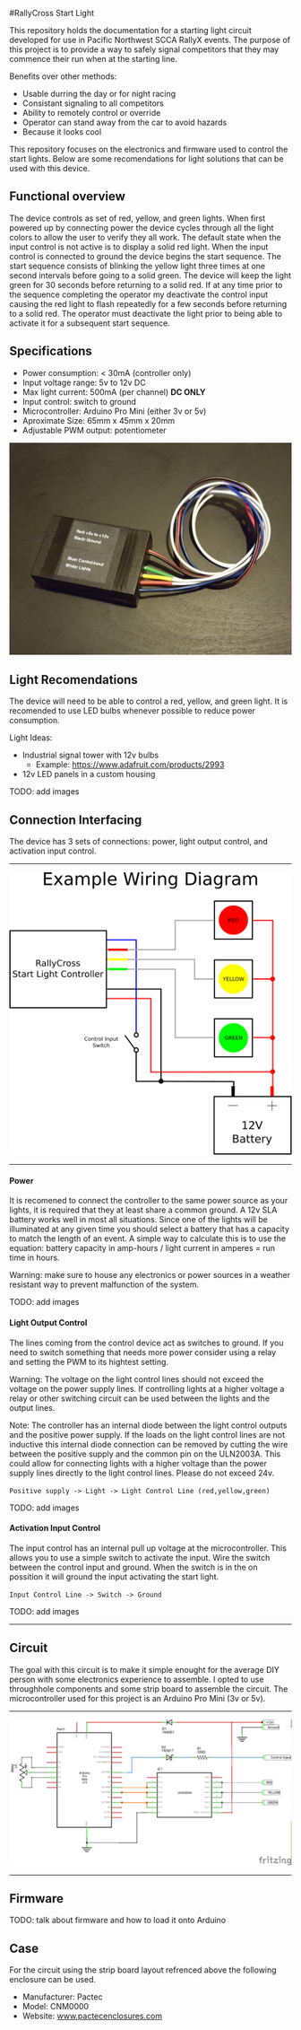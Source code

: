 #RallyCross Start Light

This repository holds the documentation for a starting light circuit developed for use in Pacific Northwest SCCA RallyX events.  The purpose of this project is to provide a way to safely signal competitors that they may commence their run when at the starting line.

Benefits over other methods:
- Usable durring the day or for night racing
- Consistant signaling to all competitors
- Ability to remotely control or override
- Operator can stand away from the car to avoid hazards
- Because it looks cool

This repository focuses on the electronics and firmware used to control the start lights.  Below are some recomendations for light solutions that can be used with this device.

## Functional overview

The device controls as set of red, yellow, and green lights.  When first powered up by connecting power the device cycles through all the light colors to allow the user to verify they all work.  The default state when the input control is not active is to display a solid red light.  When the input control is connected to ground the device begins the start sequence.  The start sequence consists of blinking the yellow light three times at one second intervals before going to a solid green.  The device will keep the light green for 30 seconds before returning to a solid red.  If at any time prior to the sequence completing the operator my deactivate the control input causing the red light to flash repeatedly for a few seconds before returning to a solid red.  The operator must deactivate the light prior to being able to activate it for a subsequent start sequence.

## Specifications

- Power consumption: < 30mA (controller only)
- Input voltage range: 5v to 12v DC
- Max light current: 500mA (per channel) **DC ONLY**
- Input control: switch to ground
- Microcontroller: Arduino Pro Mini (either 3v or 5v)
- Aproximate Size: 65mm x 45mm x 20mm
- Adjustable PWM output: potentiometer

![Finall Assembly](https://raw.githubusercontent.com/LateralGs/rallyx_start_light/master/images/finished_assembly.jpg)

## Light Recomendations

The device will need to be able to control a red, yellow, and green light.  It is recomended to use LED bulbs whenever possible to reduce power consumption.

Light Ideas:
- Industrial signal tower with 12v bulbs
  - Example: https://www.adafruit.com/products/2993
- 12v LED panels in a custom housing

TODO: add images

## Connection Interfacing

The device has 3 sets of connections: power, light output control, and activation input control.

----

![Wiring Diagram](https://raw.githubusercontent.com/LateralGs/rallyx_start_light/master/images/wiring_diagram.png)

----

#### Power

It is recomened to connect the controller to the same power source as your lights, it is required that they at least share a common ground.  A 12v SLA battery works well in most all situations.  Since one of the lights will be illuminated at any given time you should select a battery that has a capacity to match the length of an event.  A simple way to calculate this is to use the equation: battery capacity in amp-hours / light current in amperes = run time in hours.

Warning: make sure to house any electronics or power sources in a weather resistant way to prevent malfunction of the system.

TODO: add images

#### Light Output Control

The lines coming from the control device act as switches to ground.  If you need to switch something that needs more power consider using a relay and setting the PWM to its hightest setting.

Warning: The voltage on the light control lines should not exceed the voltage on the power supply lines.  If controlling lights at a higher voltage a relay or other switching circuit can be used between the lights and the output lines.

Note: The controller has an internal diode between the light control outputs and the positive power supply.  If the loads on the light control lines are not inductive this internal diode connection can be removed by cutting the wire between the positive supply and the common pin on the ULN2003A. This could allow for connecting lights with a higher voltage than the power supply lines directly to the light control lines.  Please do not exceed 24v.

`Positive supply -> Light -> Light Control Line (red,yellow,green)`

TODO: add images

#### Activation Input Control

The input control has an internal pull up voltage at the microcontroller.  This allows you to use a simple switch to activate the input. Wire the switch between the control input and ground.  When the switch is in the on possition it will ground the input activating the start light.

`Input Control Line -> Switch -> Ground`

TODO: add images

----

## Circuit

The goal with this circuit is to make it simple enought for the average DIY person with some electronics experience to assemble.  I opted to use throughhole components and some strip board to assemble the circuit.  The microcontroller used for this project is an Arduino Pro Mini (3v or 5v).

----

![Circuit](https://raw.githubusercontent.com/LateralGs/rallyx_start_light/master/images/schematic_schem.png)

----

## Firmware

TODO: talk about firmware and how to load it onto Arduino

## Case

For the circuit using the strip board layout refrenced above the following enclosure can be used.

- Manufacturer: Pactec
- Model: CNM0000
- Website: www.pactecenclosures.com

